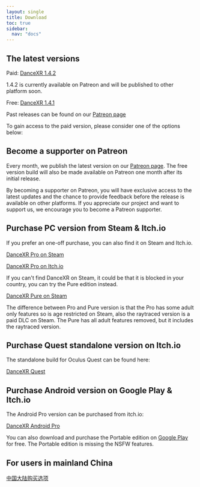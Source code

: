 ```yaml
---
layout: single
title: Download
toc: true
sidebar:
  nav: "docs"
---
```


## The latest versions

Paid: [DanceXR 1.4.2](https://www.patreon.com/posts/release-1-4-2-79391318)

1.4.2 is currently available on Patreon and will be published to other platform soon.

Free: [DanceXR 1.4.1](https://www.patreon.com/posts/78062974)

Past releases can be found on our [Patreon page](https://www.patreon.com/dvvr)


To gain access to the paid version, please consider one of the options below:


## Become a supporter on Patreon

Every month, we publish the latest version on our [Patreon page](https://www.patreon.com/dvvr). The free version build will also be made available on Patreon one month after its initial release.

By becoming a supporter on Patreon, you will have exclusive access to the latest updates and the chance to provide feedback before the release is available on other platforms. If you appreciate our project and want to support us, we encourage you to become a Patreon supporter.


## Purchase PC version from Steam & Itch.io

If you prefer an one-off purchase, you can also find it on Steam and Itch.io. 

[DanceXR Pro on Steam](https://store.steampowered.com/app/1905510/DanceXR/)

[DanceXR Pro on Itch.io](https://stormlab.itch.io/dvvr)

If you can't find DanceXR on Steam, it could be that it is blocked in your country, you can try the Pure edition instead.

[DanceXR Pure on Steam](https://store.steampowered.com/app/2193970/DanceXR_Pure/)

The difference between Pro and Pure version is that the Pro has some adult only features so is age restricted on Steam, also the raytraced version is a paid DLC on Steam. The Pure has all adult features removed, but it includes the raytraced version.


## Purchase Quest standalone version on Itch.io

The standalone build for Oculus Quest can be found here: 

[DanceXR Quest](https://stormlab.itch.io/dancexr-quest)


## Purchase Android version on Google Play & Itch.io

The Android Pro version can be purchased from itch.io: 

[DanceXR Android Pro](https://stormlab.itch.io/dancexr-android)

You can also download and purchase the Portable edition on [Google Play](https://play.google.com/store/apps/details?id=com.vrstormlab.dancexr) for free. The Portable edition is missing the NSFW features.


## For users in mainland China

[中国大陆购买选项](purchase_prc.md)
